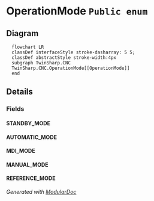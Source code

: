 # OperationMode `Public enum`

## Diagram
```mermaid
  flowchart LR
  classDef interfaceStyle stroke-dasharray: 5 5;
  classDef abstractStyle stroke-width:4px
  subgraph TwinSharp.CNC
  TwinSharp.CNC.OperationMode[[OperationMode]]
  end
```

## Details
### Fields
#### STANDBY_MODE


#### AUTOMATIC_MODE


#### MDI_MODE


#### MANUAL_MODE


#### REFERENCE_MODE


*Generated with* [*ModularDoc*](https://github.com/hailstorm75/ModularDoc)
